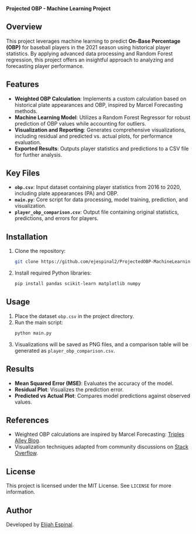 **Projected OBP - Machine Learning Project**

## Overview

This project leverages machine learning to predict **On-Base Percentage (OBP)** for baseball players in the 2021 season using historical player statistics. By applying advanced data processing and Random Forest regression, this project offers an insightful approach to analyzing and forecasting player performance.

## Features

- **Weighted OBP Calculation**: Implements a custom calculation based on historical plate appearances and OBP, inspired by Marcel Forecasting methods.
- **Machine Learning Model**: Utilizes a Random Forest Regressor for robust prediction of OBP values while accounting for outliers.
- **Visualization and Reporting**: Generates comprehensive visualizations, including residual and predicted vs. actual plots, for performance evaluation.
- **Exported Results**: Outputs player statistics and predictions to a CSV file for further analysis.

## Key Files

- **`obp.csv`**: Input dataset containing player statistics from 2016 to 2020, including plate appearances (PA) and OBP.
- **`main.py`**: Core script for data processing, model training, prediction, and visualization.
- **`player_obp_comparison.csv`**: Output file containing original statistics, predictions, and errors for players.

## Installation

1. Clone the repository:
   ```bash
   git clone https://github.com/ejespinal2/ProjectedOBP-MachineLearningProject.git
   ```
2. Install required Python libraries:
   ```bash
   pip install pandas scikit-learn matplotlib numpy
   ```

## Usage

1. Place the dataset `obp.csv` in the project directory.
2. Run the main script:
   ```bash
   python main.py
   ```
3. Visualizations will be saved as PNG files, and a comparison table will be generated as `player_obp_comparison.csv`.

## Results

- **Mean Squared Error (MSE)**: Evaluates the accuracy of the model.
- **Residual Plot**: Visualizes the prediction error.
- **Predicted vs Actual Plot**: Compares model predictions against observed values.

## References

- Weighted OBP calculations are inspired by Marcel Forecasting: [Triples Alley Blog](https://triplesalley.wordpress.com/2010/12/22/marcel-and-forecasting-systems/).
- Visualization techniques adapted from community discussions on [Stack Overflow](https://stackoverflow.com/questions/49992300/python-how-to-show-graph-in-visual-studio-code-itself).

## License

This project is licensed under the MIT License. See `LICENSE` for more information.

## Author

Developed by [Elijah Espinal](https://github.com/ejespinal2).
